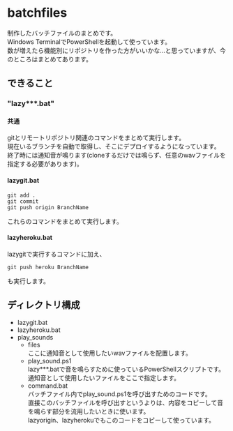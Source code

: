 # batchfiles

制作したバッチファイルのまとめです。  
Windows TerminalでPowerShellを起動して使っています。  
数が増えたら機能別にリポジトリを作った方がいいかな…と思っていますが、今のところはまとめてあります。

## できること
### "lazy\*\*\*.bat"
#### 共通
gitとリモートリポジトリ関連のコマンドをまとめて実行します。  
現在いるブランチを自動で取得し、そこにデプロイするようになっています。  
終了時には通知音が鳴ります(cloneするだけでは鳴らず、任意のwavファイルを指定する必要があります)。
#### lazygit.bat
```
git add .
git commit
git push origin BranchName
```
これらのコマンドをまとめて実行します。
#### lazyheroku.bat
lazygitで実行するコマンドに加え、
```
git push heroku BranchName
```
も実行します。  

## ディレクトリ構成
- lazygit.bat
- lazyheroku.bat
- play_sounds
  - files  
  ここに通知音として使用したいwavファイルを配置します。
  - play_sound.ps1  
  lazy\*\*\*.batで音を鳴らすために使っているPowerShellスクリプトです。  
  通知音として使用したいファイルをここで指定します。
  - command.bat  
  バッチファイル内でplay_sound.ps1を呼び出すためのコードです。  
  直接このバッチファイルを呼び出すというよりは、内容をコピーして音を鳴らす部分を流用したいときに使います。  
  lazyorigin、lazyherokuでもこのコードをコピーして使っています。
  
